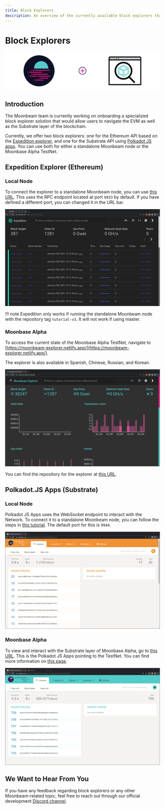 ```yaml
---
title: Block Explorers
description: An overview of the currently available block explorers that may be used to navigate the Substrate and Ethereum layers of the Moonbeam TestNet.
---
```

# Block Explorers

![Explorer Banner](/images/explorers/explorers-banner.png)

## Introduction 

The Moonbeam team is currently working on onboarding a specialized block explorer solution that would allow users to navigate the EVM as well as the Substrate layer of the blockchain.

Currently, we offer two block explorers: one for the Ethereum API based on the [Expedition explorer](https://github.com/etclabscore/expedition), and one for the Substrate API using [Polkadot JS apps](/integrations/polkadotjs/). You can use both for either a standalone Moonbeam node or the Moonbase Alpha TestNet.

## Expedition Explorer (Ethereum)

### Local Node

To connect the explorer to a standalone Moonbeam node, you can use [this URL](https://expedition.dev/?rpcUrl=http://127.0.0.1:9933). This uses the RPC endpoint located at port `9933` by default. If you have defined a different port, you can changed it in the URL bar.

![Explorer Standalone](/images/explorers/explorers-images-1.png)

!!! note
    Expedition only works if running the standalone Moonbeam node with the repository tag `tutorial-v3`. It will not work if using master.

### Moonbase Alpha

To access the current state of the Moonbase Alpha TestNet, navigate to [https://moonbeam-explorer.netlify.app/](https://moonbeam-explorer.netlify.app/). 

The explorer is also available in Spanish, Chinese, Russian, and Korean.

![Explorer TestNet](/images/explorers/explorers-images-2.png)

You can find the repository for the explorer at [this URL](https://github.com/PureStake/moonbeam-explorer-expedition).

## Polkadot.JS Apps (Substrate)

### Local Node

Polkadot JS Apps uses the WebSocket endpoint to interact with the Network. To connect it to a standalone Moonbeam node, you can follow the steps in [this tutorial](/getting-started/local-node/setting-up-a-node/#connecting-polkadot-js-apps-to-a-local-moonbeam-node). The default port for this is `9944`.

![Local Node](/images/setting-up-a-node/setting-up-node-6b.png)

### Moonbase Alpha

To view and interact with the Substrate layer of Moonbase Alpha, go to [this URL](https://polkadot.js.org/apps/?rpc=wss%3A%2F%2Fwss.testnet.moonbeam.network#/explorer). This is the Polkadot JS Apps pointing to the TestNet. You can find more information on [this page](/integrations/polkadotjs/).

![Connect to Moonbase Alpha](/images/testnet/polkadotjs-app2.png)

## We Want to Hear From You

If you have any feedback regarding block explorers or any other Moonbeam-related topic, feel free to reach out through our official development [Discord channel](https://discord.gg/PfpUATX).

